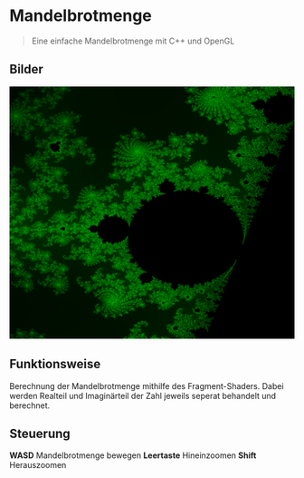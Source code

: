 # Mandelbrotmenge
> Eine einfache Mandelbrotmenge mit C++ und OpenGL


## Bilder
![Screenshot](Screenshot.png)

## Funktionsweise
Berechnung der Mandelbrotmenge mithilfe des Fragment-Shaders.
Dabei werden Realteil und Imaginärteil der Zahl jeweils
seperat behandelt und berechnet.

## Steuerung
**WASD** Mandelbrotmenge bewegen
**Leertaste** Hineinzoomen
**Shift** Herauszoomen

